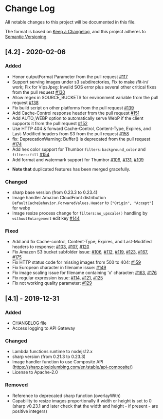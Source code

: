 # Change Log
All notable changes to this project will be documented in this file.

The format is based on [Keep a Changelog](https://keepachangelog.com/en/1.0.0/),
and this project adheres to [Semantic Versioning](https://semver.org/spec/v2.0.0.html).

## [4.2] - 2020-02-06
### Added
- Honor outputFormat Parameter from the pull request [#117](https://github.com/awslabs/serverless-image-handler/pull/117)
- Support serving images under s3 subdirectories, Fix to make /fit-in/ work; Fix for VipsJpeg: Invalid SOS error plus several other critical fixes from the pull request [#130](https://github.com/awslabs/serverless-image-handler/pull/130)
- Allow regex in SOURCE_BUCKETS for environment variable from the pull request [#138](https://github.com/awslabs/serverless-image-handler/pull/138)
- Fix build script on other platforms from the pull request [#139](https://github.com/awslabs/serverless-image-handler/pull/139)
- Add Cache-Control response header from the pull request [#151](https://github.com/awslabs/serverless-image-handler/pull/151)
- Add AUTO_WEBP option to automatically serve WebP if the client supports it from the pull request [#152](https://github.com/awslabs/serverless-image-handler/pull/152)
- Use HTTP 404 & forward Cache-Control, Content-Type, Expires, and Last-Modified headers from S3 from the pull request [#158](https://github.com/awslabs/serverless-image-handler/pull/158)
- fix: DeprecationWarning: Buffer() is deprecated from the pull request [#174](https://github.com/awslabs/serverless-image-handler/pull/174)
- Add hex color support for Thumbor ```filters:background_color``` and ```filters:fill``` [#154](https://github.com/awslabs/serverless-image-handler/issues/154)
- Add format and watermark support for Thumbor [#109](https://github.com/awslabs/serverless-image-handler/issues/109), [#131](https://github.com/awslabs/serverless-image-handler/issues/131), [#109](https://github.com/awslabs/serverless-image-handler/issues/142)
* __Note that__ duplicated features has been merged gracefully.

### Changed
- sharp base version (from 0.23.3 to 0.23.4)
- Image handler Amazon CloudFront distribution ```DefaultCacheBehavior.ForwaredValues.Header``` to ```["Origin", "Accept"]``` for webp
- Image resize process change for ```filters:no_upscale()``` handling by ```withoutEnlargement``` edit key [#144](https://github.com/awslabs/serverless-image-handler/issues/144)

### Fixed
- Add and fix Cache-control, Content-Type, Expires, and Last-Modified headers to response: [#103](https://github.com/awslabs/serverless-image-handler/issues/103), [#107](https://github.com/awslabs/serverless-image-handler/issues/107), [#120](https://github.com/awslabs/serverless-image-handler/issues/120)
- Fix Amazon S3 bucket subfolder issue: [#106](https://github.com/awslabs/serverless-image-handler/issues/106), [#112](https://github.com/awslabs/serverless-image-handler/issues/112), [#119](https://github.com/awslabs/serverless-image-handler/issues/119), [#123](https://github.com/awslabs/serverless-image-handler/issues/123), [#167](https://github.com/awslabs/serverless-image-handler/issues/167), [#175](https://github.com/awslabs/serverless-image-handler/issues/175)
- Fix HTTP status code for missing images from 500 to 404: [#159](https://github.com/awslabs/serverless-image-handler/issues/159)
- Fix European character in filename issue: [#149](https://github.com/awslabs/serverless-image-handler/issues/149)
- Fix image scaling issue for filename containing 'x' character: [#163](https://github.com/awslabs/serverless-image-handler/issues/163), [#176](https://github.com/awslabs/serverless-image-handler/issues/176)
- Fix regular expression issue: [#114](https://github.com/awslabs/serverless-image-handler/issues/114), [#121](https://github.com/awslabs/serverless-image-handler/issues/121), [#125](https://github.com/awslabs/serverless-image-handler/issues/125)
- Fix not working quality parameter: [#129](https://github.com/awslabs/serverless-image-handler/issues/129)

## [4.1] - 2019-12-31
### Added
- CHANGELOG file
- Access logging to API Gateway

### Changed
- Lambda functions runtime to nodejs12.x
- sharp version (from 0.21.3 to 0.23.3)
- Image handler function to use Composite API (https://sharp.pixelplumbing.com/en/stable/api-composite/)
- License to Apache-2.0

### Removed
- Reference to deprecated sharp function (overlayWith)
- Capability to resize images proportionally if width or height is set to 0 (sharp v0.23.1 and later check that the width and height - if present - are positive integers)
